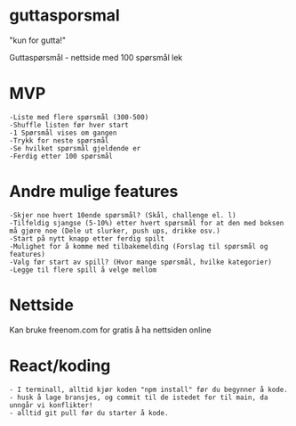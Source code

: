 # guttasporsmal
"kun for gutta!"

Guttaspørsmål - nettside med 100 spørsmål lek

# MVP
	-Liste med flere spørsmål (300-500)
	-Shuffle listen før hver start
	-1 Spørsmål vises om gangen
	-Trykk for neste spørsmål
	-Se hvilket spørsmål gjeldende er 
	-Ferdig etter 100 spørsmål

# Andre mulige features
	-Skjer noe hvert 10ende spørsmål? (Skål, challenge el. l)
	-Tilfeldig sjangse (5-10%) etter hvert spørsmål for at den med boksen må gjøre noe (Dele ut slurker, push ups, drikke osv.)
	-Start på nytt knapp etter ferdig spilt
	-Mulighet for å komme med tilbakemelding (Forslag til spørsmål og features)
	-Valg før start av spill? (Hvor mange spørsmål, hvilke kategorier)
	-Legge til flere spill å velge mellom

# Nettside
Kan bruke freenom.com for gratis å ha nettsiden online


# React/koding

	- I terminall, alltid kjør koden "npm install" før du begynner å kode. 
	- husk å lage bransjes, og commit til de istedet for til main, da unngår vi konflikter!
	- alltid git pull før du starter å kode.
